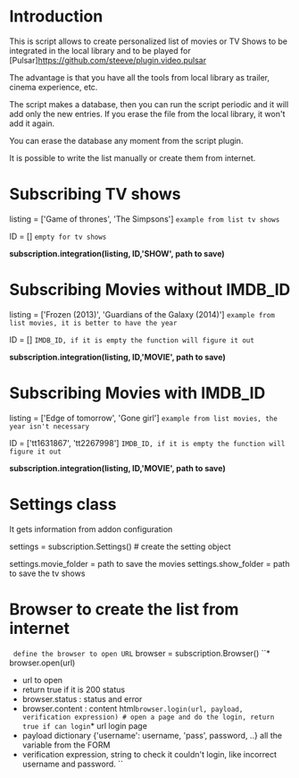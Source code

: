 Introduction
===================
This is script allows to create personalized list of movies or TV Shows to be integrated in the local library and to be played for [Pulsar]https://github.com/steeve/plugin.video.pulsar

The advantage is that you have all the tools from local library as trailer, cinema experience, etc.

The script makes a database, then you can run the script periodic and it will add only the new entries.  If you erase the file from the local library, it won't add it again.

You can erase the database any moment from the script plugin.  

It is possible to write the list manually or create them from internet.

Subscribing TV shows
===================
listing = ['Game of thrones', 'The Simpsons']  `example from list tv shows`

ID = [] `empty for tv shows`

**subscription.integration(**listing, ID,'SHOW', path to save**)**

Subscribing Movies without IMDB_ID
===================================
listing = ['Frozen (2013)', 'Guardians of the Galaxy (2014)'] `example from list movies, it is better to have the year`

ID = [] `IMDB_ID, if it is empty the function will figure it out`

**subscription.integration(**listing, ID,'MOVIE', path to save**)**

Subscribing Movies with IMDB_ID
===============================
listing = ['Edge of tomorrow', 'Gone girl']  `example from list movies, the year isn't necessary`

ID = ['tt1631867', 'tt2267998'] `IMDB_ID, if it is empty the function will figure it out`

**subscription.integration(**listing, ID,'MOVIE', path to save**)**


Settings class
===============
It gets information from addon configuration

settings = subscription.Settings() # create the setting object

settings.movie_folder = path to save the movies
settings.show_folder = path to save the tv shows


Browser to create the list from internet
============================================
`` define the browser to open URL``
browser = subscription.Browser()
``* browser.open(url)
* url to open
* return true if it is 200 status
* browser.status : status and error
* browser.content : content html``
browser.login(url, payload, verification expression) # open a page and do the login, return true if can login
``* url login page
* payload dictionary {'username': username, 'pass', password, ..} all the variable from the FORM
* verification expression, string to check it couldn't login, like incorrect username and password.
``

